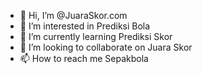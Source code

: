 - 👋 Hi, I’m @JuaraSkor.com
- 👀 I’m interested in Prediksi Bola
- 🌱 I’m currently learning Prediksi Skor
- 💞️ I’m looking to collaborate on Juara Skor
- 📫 How to reach me Sepakbola

<!---
JuaraSkor/JuaraSkor is a ✨ special ✨ Prediksi Skor Sepakbola (this file) Juaraskor.com website berita seputar prediksi skor sepakbola, head to head, susunan pemain, klasemen, hasil skor pertandingan, top skore, jadwal bola yang update setiap hari..
--->
